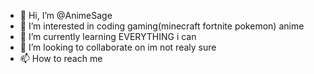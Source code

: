 - 👋 Hi, I’m @AnimeSage
- 👀 I’m interested in coding gaming(minecraft fortnite pokemon) anime
- 🌱 I’m currently learning EVERYTHING i can
- 💞️ I’m looking to collaborate on im not realy sure
- 📫 How to reach me 

<!---
AnimeSage/AnimeSage is a ✨ special ✨ repository because its `README.md` (this file) appears on your GitHub profile.
You can click the Preview link to take a look at your changes.
--->
